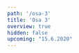 ```yaml
---
path: '/osa-3'
title: 'Osa 3'
overview: true
hidden: false
upcoming: "15.6.2020"
---
```


<pages-in-this-section></pages-in-this-section>

<exercises-in-this-section></exercises-in-this-section>
